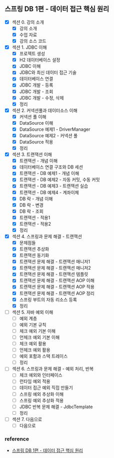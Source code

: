 ## 스프링 DB 1편 - 데이터 접근 핵심 원리

- [x] 섹션 0. 강의 소개
  - [x] 강의 소개
  - [x] 수업 자료
  - [x] 강의 소스 코드
- [x] 섹션 1. JDBC 이해
  - [x] 프로젝트 생성
  - [x] H2 데이터베이스 설정
  - [x] JDBC 이해
  - [x] JDBC와 최신 데이터 접근 기술
  - [x] 데이터베이스 연결
  - [x] JDBC 개발 - 등록
  - [x] JDBC 개발 - 조회
  - [x] JDBC 개발 - 수정, 삭제
  - [x] 정리
- [x] 섹션 2. 커넥션풀과 데이터소스 이해
  - [x] 커넥션 풀 이해
  - [x] DataSource 이해
  - [x] DataSource 예제1 - DriverManager
  - [x] DataSource 예제2 - 커넥션 풀
  - [x] DataSource 적용
  - [x] 정리
- [x] 섹션 3. 트랜잭션 이해
  - [x] 트랜잭션 - 개념 이해
  - [x] 데이터베이스 연결 구조와 DB 세션
  - [x] 트랜잭션 - DB 예제1 - 개념 이해
  - [x] 트랜잭션 - DB 예제2 - 자동 커밋, 수동 커밋
  - [x] 트랜잭션 - DB 예제3 - 트랜잭션 실습
  - [x] 트랜잭션 - DB 예제4 - 계좌이체
  - [x] DB 락 - 개념 이해
  - [x] DB 락 - 변경
  - [x] DB 락 - 조회
  - [x] 트랜잭션 - 적용1
  - [x] 트랜잭션 - 적용2
  - [x] 정리
- [x] 섹션 4. 스프링과 문제 해결 - 트랜잭션
  - [x] 문제점들
  - [x] 트랜잭션 추상화
  - [x] 트랜잭션 동기화
  - [x] 트랜잭션 문제 해결 - 트랜잭션 매니저1
  - [x] 트랜잭션 문제 해결 - 트랜잭션 매니저2
  - [x] 트랜잭션 문제 해결 - 트랜잭션 템플릿
  - [x] 트랜잭션 문제 해결 - 트랜잭션 AOP 이해
  - [x] 트랜잭션 문제 해결 - 트랜잭션 AOP 적용
  - [x] 트랜잭션 문제 해결 - 트랜잭션 AOP 정리
  - [x] 스프링 부트의 자동 리소스 등록
  - [x] 정리
- [ ] 섹션 5. 자바 예외 이해
  - [ ] 예외 계층
  - [ ] 예외 기본 규칙
  - [ ] 체크 예외 기본 이해
  - [ ] 언체크 예외 기본 이해
  - [ ] 체크 예외 활용
  - [ ] 언체크 예외 활용
  - [ ] 예외 포함과 스택 트레이스
  - [ ] 정리
- [ ] 섹션 6. 스프링과 문제 해결 - 예외 처리, 반복
  - [ ] 체크 예외와 인터페이스
  - [ ] 런타임 예외 적용
  - [ ] 데이터 접근 예외 직접 만들기
  - [ ] 스프링 예외 추상화 이해
  - [ ] 스프링 예외 추상화 적용
  - [ ] JDBC 반복 문제 해결 - JdbcTemplate
  - [ ] 정리
- [ ] 섹션 7. 다음으로
  - [ ] 다음으로

### reference
- <a href="https://www.inflearn.com/course/스프링-db-1">스프링 DB 1편 - 데이터 접근 핵심 원리
</a>